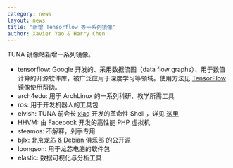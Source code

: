 ```yaml
---
category: news
layout: news
title: "新增 Tensorflow 等一系列镜像"
author: Xavier Yao & Harry Chen
---
```


TUNA 镜像站新增一系列镜像。

- tensorflow:  Google 开发的、采用数据流图（data flow graphs）、用于数值计算的开源软件库，被广泛应用于深度学习等领域。使用方法见 [TensorFlow 镜像使用帮助](/help/tensorflow/)。    
- arch4edu: 用于 ArchLinux 的一系列科研、教学所需工具
- ros: 用于开发机器人的工具包
- elvish: TUNA 前会长 [xiaq](https://github.com/xiaq) 开发的革命性 Shell ，详见 [这里](https://elvish.io/)
- HHVM: 由 Facebook 开发的高性能 PHP 虚拟机
- steamos: 不解释，剁手专用
- bjlx: [北京龙芯 & Debian 俱乐部](http://www.bjlx.org.cn/) 的公开源 
- loongson: 用于龙芯电脑的软件包
- elastic: 数据可视化与分析工具